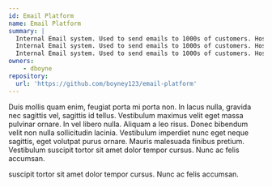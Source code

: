 ```yaml
---
id: Email Platform
name: Email Platform
summary: |
  Internal Email system. Used to send emails to 1000s of customers. Hosted in AWS
  Internal Email system. Used to send emails to 1000s of customers. Hosted in AWS
  Internal Email system. Used to send emails to 1000s of customers. Hosted in AWS
owners:
    - dboyne
repository:
  url: 'https://github.com/boyney123/email-platform'  
---
```


Duis mollis quam enim, feugiat porta mi porta non. In lacus nulla, gravida nec sagittis vel, sagittis id tellus. Vestibulum maximus velit eget massa pulvinar ornare. In vel libero nulla. Aliquam a leo risus. Donec bibendum velit non nulla sollicitudin lacinia. Vestibulum imperdiet nunc eget neque sagittis, eget volutpat purus ornare. Mauris malesuada finibus pretium. Vestibulum suscipit tortor sit amet dolor tempor cursus. Nunc ac felis accumsan.

suscipit tortor sit amet dolor tempor cursus. Nunc ac felis accumsan.

<Mermaid />